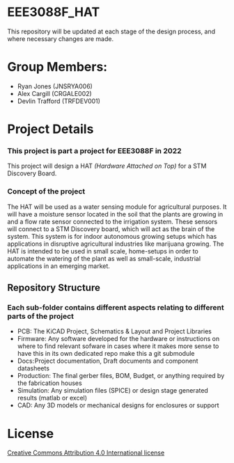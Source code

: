# EEE3088F_HAT
This repository will be updated at each stage of the design process, and where necessary changes are made.

# Group Members:
* Ryan Jones (JNSRYA006)
* Alex Cargill (CRGALE002)
* Devlin Trafford (TRFDEV001)

# Project Details
### This project is part a project for EEE3088F in 2022
This project will design a HAT *(Hardware Attached on Top)* for a STM Discovery Board.

### Concept of the project
The HAT will be used as a water sensing module for agricultural purposes. It will have a moisture sensor located in the soil that the plants are growing in and a flow rate sensor connected to the irrigation system. These sensors will connect to a STM Discovery board, which will act as the brain of the system. This system is for indoor autonomous growing setups which has applications in disruptive agricultural industries like marijuana growing. The HAT is intended to be used in small scale, home-setups in order to automate the watering of the plant as well as small-scale, industrial applications in an emerging market.

## Repository Structure
### Each sub-folder contains different aspects relating to different parts of the project
* PCB: The KiCAD Project, Schematics & Layout and Project Libraries
* Firmware: Any software developed for the hardware or instructions on where to find relevant sofware in cases where it makes more sense to have this in its own dedicated repo make this a git submodule
* Docs: Project documentation, Draft documents and component datasheets
* Production: The final gerber files, BOM, Budget, or anything required by the fabrication houses
* Simulation: Any simulation files (SPICE) or design stage generated results (matlab or excel) 
* CAD: Any 3D models or mechanical designs for enclosures or support





# License
[Creative Commons Attribution 4.0 International license](https://choosealicense.com/licenses/cc-by-4.0/)
